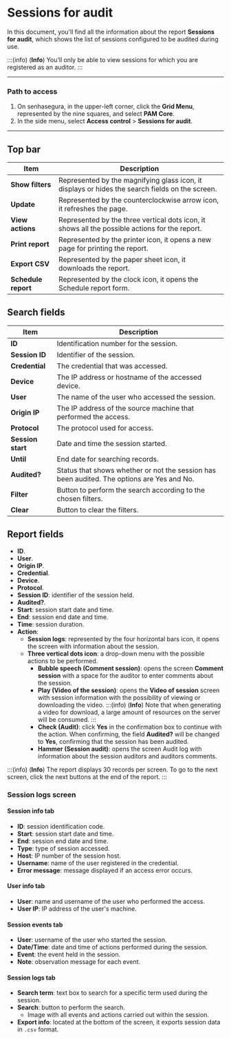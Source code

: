 # Sessions for audit

In this document, you'll find all the information about the report **Sessions for audit**, which shows the list of sessions configured to be audited during use.

:::(info) (**Info**)
You’ll only be able to view sessions for which you are registered as an auditor.
:::

---
### Path to access

1. On senhasegura, in the upper-left corner, click the **Grid Menu**, represented by the nine squares, and select **PAM Core**.
2. In the side menu, select **Access control** > **Sessions for audit**.
---

## Top bar
**Item**|**Description**
|---|---|
**Show filters**|Represented by the magnifying glass icon, it displays or hides the search fields on the screen.
**Update**|Represented by the counterclockwise arrow icon, it refreshes the page.
**View actions**|Represented by the three vertical dots icon, it shows all the possible actions for the report.
**Print report**|Represented by the printer icon, it opens a new page for printing the report.
**Export CSV**|Represented by the paper sheet icon, it downloads the report.
**Schedule report**|Represented by the clock icon, it opens the Schedule report form.


## Search fields

| **Item**| **Description**|
| ------------- | -------------- |
| **ID**| Identification number for the session.|
| **Session ID**| Identifier of the session.|
| **Credential**| The credential that was accessed.|
| **Device**| The IP address or hostname of the accessed device.|
| **User**| The name of the user who accessed the session.|
| **Origin IP**| The IP address of the source machine that performed the access. |
| **Protocol**| The protocol used for access.|
| **Session start** | Date and time the session started.|
| **Until**| End date for searching records.|
| **Audited?**| Status that shows whether or not the session has been audited. The options are Yes and No. |
| **Filter**| Button to perform the search according to the chosen filters. |
| **Clear**| Button to clear the filters.|

## Report fields

* **ID**.
* **User**.
* **Origin IP**.
* **Credential**.
* **Device**.
* **Protocol**.
* **Session ID**: identifier of the session held.
* **Audited?**.
* **Start**: session start date and time.
* **End**: session end date and time.
* **Time**: session duration.
* **Action**:
    * **Session logs**: represented by the four horizontal bars icon, it opens the screen with information about the session.
    * **Three vertical dots icon**: a drop-down menu with the possible actions to be performed.
        * **Bubble speech (Comment session)**: opens the screen **Comment session** with a space for the auditor to enter comments about the session.
        * **Play (Video of the session)**: opens the **Video of session** screen with session information with the possibility of viewing or downloading the video.
        :::(info) (**Info**)
        Note that when generating a video for download, a large amount of resources on the server will be consumed.
        :::
        * **Check (Audit)**: click **Yes** in the confirmation box to continue with the action. When confirming, the field **Audited?** will be changed to **Yes**, confirming that the session has been audited.
        * **Hammer (Session audit)**: opens the screen Audit log with information about the session auditors and auditors comments.

:::(info) (**Info**)
The report displays 30 records per screen. To go to the next screen, click the next buttons at the end of the report.
:::

### Session logs screen

#### Session info tab
* **ID**: session identification code.
* **Start**: session start date and time.
* **End**: session end date and time.
* **Type**: type of session accessed.
* **Host**: IP number of the session host.
* **Username**: name of the user registered in the credential.
* **Error message**: message displayed if an access error occurs.

#### User info tab
* **User**: name and username of the user who performed the access.
* **User IP**: IP address of the user's machine.

#### Session events tab
* **User**: username of the user who started the session.
* **Date/Time**: date and time of actions performed during the session.
* **Event**: the event held in the session.
* **Note**: observation message for each event.

#### Session logs tab
* **Search term**: text box to search for a specific term used during the session.
* **Search**: button to perform the search.
    * Image with all events and actions carried out within the session.
* **Export info**: located at the bottom of the screen, it exports session data in `.csv` format.